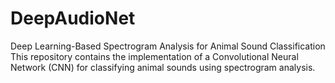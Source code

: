 # DeepAudioNet
Deep Learning-Based Spectrogram Analysis for Animal Sound Classification  This repository contains the implementation of a Convolutional Neural Network (CNN) for classifying animal sounds using spectrogram analysis. 
